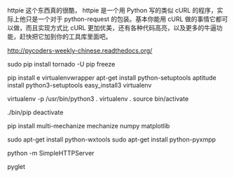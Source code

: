 httpie 
这个东西真的很酷， httpie 是一个用 Python 写的类似 cURL 的程序，实际上他只是一个对于 python-request 的包装。基本你能用 cURL 做的事情它都可以做，而且实现方式比 cURL 更加优美，还有各种代码高亮，以及更多的牛逼功能，赶快把它加到你的工具库里面吧。

http://pycoders-weekly-chinese.readthedocs.org/ 

sudo pip install tornado -U
pip freeze

pip install
e
virtualenvwrapper
apt-get install python-setuptools
aptitude install python3-setuptools
easy_install3 virtualenv

virtualenv -p /usr/bin/python3 .
virtualenv .
source bin/activate

./bin/pip 
deactivate

pip install multi-mechanize mechanize numpy matplotlib

sudo apt-get install python-wxtools
sudo apt-get install python-pyxmpp

python -m SimpleHTTPServer

pyglet